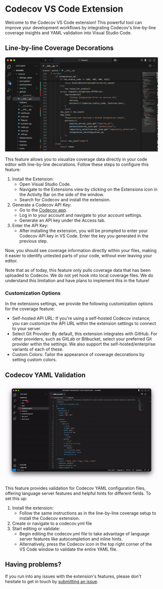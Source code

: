 # Codecov VS Code Extension

Welcome to the Codecov VS Code extension! This powerful tool can improve your development workflows by integrating Codecov's line-by-line coverage insights and YAML validation into Visual Studio Code.

## Line-by-line Coverage Decorations

![Coverage demo](/media/coverage.png)

This feature allows you to visualize coverage data directly in your code editor with line-by-line decorations. Follow these steps to configure this feature:

1. Install the Extension:
   - Open Visual Studio Code.
   - Navigate to the Extensions view by clicking on the Extensions icon in the Activity Bar on the side of the window.
   - Search for Codecov and install the extension.
1. Generate a Codecov API Key:
   - Go to the [Codecov app](https://app.codecov.io).
   - Log in to your account and navigate to your account settings.
   - Generate an API key under the Access tab.
1. Enter the API Key:
   - After installing the extension, you will be prompted to enter your Codecov API key in VS Code. Enter the key you generated in the previous step.

Now, you should see coverage information directly within your files, making it easier to identify untested parts of your code, without ever leaving your editor.

Note that as of today, this feature only pulls coverage data that has been uploaded to Codecov. We do not yet hook into local coverage files. We do understand this limitation and have plans to implement this in the future!

### Customization Options

In the extensions settings, we provide the following customization options for the coverage feature:

- Self-hosted API URL: If you're using a self-hosted Codecov instance, you can customize the API URL within the extension settings to connect to your server.
- Select Git Provider: By default, this extension integrates with GitHub. For other providers, such as GitLab or Bitbucket, select your preferred Git provider within the settings. We also support the self-hosted/enterprise variants of each of these.
- Custom Colors: Tailor the appearance of coverage decorations by setting custom colors.

## Codecov YAML Validation

![YAML demo](/media/yaml.gif)

This feature provides validation for Codecov YAML configuration files, offering language server features and helpful hints for different fields. To set this up:

1. Install the extension:
   - Follow the same instructions as in the line-by-line coverage setup to install the Codecov extension.
1. Create or navigate to a codecov.yml file
1. Start editing or validate:
   - Begin editing the codecov.yml file to take advantage of language server features like autocompletion and inline hints.
   - Alternatively, press the Codecov icon in the top right corner of the VS Code window to validate the entire YAML file.

## Having problems?

If you run into any issues with the extension's features, please don't hesitate to get in touch by [submitting an issue](https://github.com/codecov/vscode/issues).
